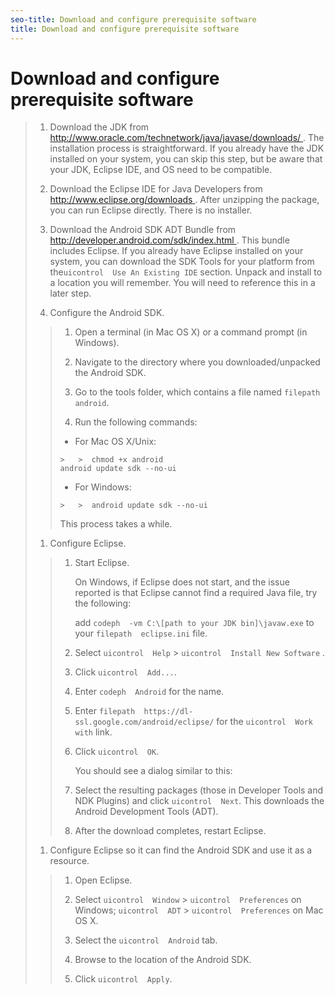 ```yaml
---
seo-title: Download and configure prerequisite software
title: Download and configure prerequisite software
---
```


# Download and configure prerequisite software

>1. Download the JDK from [ http://www.oracle.com/technetwork/java/javase/downloads/ ](http://www.oracle.com/technetwork/java/javase/downloads/).
>   The installation process is straightforward. If you already have the JDK installed on your system, you can skip this step, but be aware that your JDK, Eclipse IDE, and OS need to be compatible.
>   
>1. Download the Eclipse IDE for Java Developers from [ http://www.eclipse.org/downloads ](http://www.eclipse.org/downloads).
>   After unzipping the package, you can run Eclipse directly. There is no installer.
>   
>1. Download the Android SDK ADT Bundle from [ http://developer.android.com/sdk/index.html ](http://developer.android.com/sdk/index.html).
>   This bundle includes Eclipse. If you already have Eclipse installed on your system, you can download the SDK Tools for your platform from the`uicontrol  Use An Existing IDE` section.
>   Unpack and install to a location you will remember. You will need to reference this in a later step.
>   
>1. Configure the Android SDK.
>   >1. Open a terminal (in Mac OS X) or a command prompt (in Windows).
>   >   
>   >1. Navigate to the directory where you downloaded/unpacked the Android SDK.
>   >   
>   >1. Go to the tools folder, which contains a file named `filepath  android`.
>   >   
>   >1. Run the following commands:
>   >* For Mac OS X/Unix:
>   >  ```
>   >  >   >  chmod +x android 
>   >  android update sdk --no-ui 
>   >  
>   >  ```
>   >  
>   >* For Windows:
>   >  ```
>   >  >   >  android update sdk --no-ui 
>   >  
>   >  ```
>   >  
>   >   This process takes a while.
>   >   
>   >   
>   >   
>   >   
>   
>1. Configure Eclipse.
>   >1. Start Eclipse.
>   >       
>   >       On Windows, if Eclipse does not start, and the issue reported is that Eclipse cannot find a required Java file, try the following:
>   >       
>   >       
>   >       add `codeph  -vm C:\[path to your JDK bin]\javaw.exe` to your `filepath  eclipse.ini` file.
>   >       
>   >       
>   >   
>   >1. Select  `uicontrol  Help`  &gt; `uicontrol  Install New Software` .
>   >   
>   >1. Click `uicontrol  Add...`.
>   >   
>   >1. Enter `codeph  Android` for the name.
>   >   
>   >1. Enter `filepath  https://dl-ssl.google.com/android/eclipse/` for the `uicontrol  Work with` link.
>   >   
>   >1. Click `uicontrol  OK`.
>   >       
>   >       You should see a dialog similar to this:
>   >       
>   >       
>   >       
>   >       
>   >       
>   >   
>   >1. Select the resulting packages (those in Developer Tools and NDK Plugins) and click `uicontrol  Next`.
>   >   This downloads the Android Development Tools (ADT).
>   >   
>   >1. After the download completes, restart Eclipse.
>   >   
>   >   
>       
>   
>1. Configure Eclipse so it can find the Android SDK and use it as a resource.
>   >1. Open Eclipse.
>   >   
>   >1. Select  `uicontrol  Window`  &gt; `uicontrol  Preferences`  on Windows;  `uicontrol  ADT`  &gt; `uicontrol  Preferences`  on Mac OS X.
>   >   
>   >1. Select the `uicontrol  Android` tab.
>   >   
>   >1. Browse to the location of the Android SDK.
>   >   
>   >1. Click `uicontrol  Apply`.
>   >       
>   >       
>   >       
>   >       
>   >   
>   >   
>   
>   
